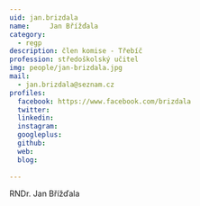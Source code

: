 ```yaml
---
uid: jan.brizdala
name:     Jan Břížďala
category:
  - regp
description: člen komise - Třebíč
profession: středoškolský učitel
img: people/jan-brizdala.jpg
mail:
  - jan.brizdala@seznam.cz
profiles:
  facebook: https://www.facebook.com/brizdala
  twitter: 
  linkedin: 
  instagram: 
  googleplus: 
  github: 
  web: 
  blog: 
  
---
```


RNDr. Jan Břížďala
